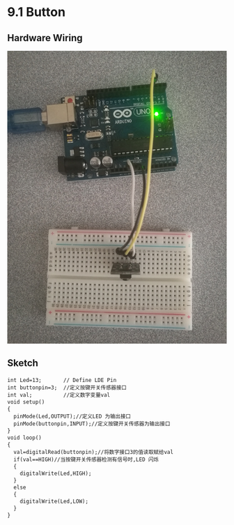 # 9.1 Button

## Hardware Wiring
![Image](../../Examples/sensor-kit-for-arduino/004_button.jpg)

## Sketch
```
int Led=13;       // Define LDE Pin
int buttonpin=3;  //定义按键开关传感器接口
int val;          //定义数字变量val
void setup()
{
  pinMode(Led,OUTPUT);//定义LED 为输出接口
  pinMode(buttonpin,INPUT);//定义按键开关传感器为输出接口
}
void loop()
{
  val=digitalRead(buttonpin);//将数字接口3的值读取赋给val
  if(val==HIGH)//当按键开关传感器检测有信号时,LED 闪烁
  {
    digitalWrite(Led,HIGH);
  }
  else
  {
    digitalWrite(Led,LOW);
  }
}
```